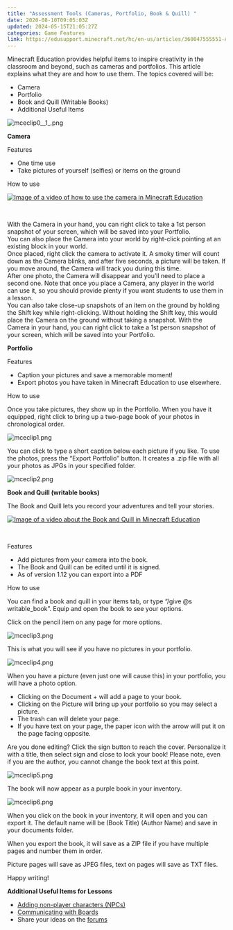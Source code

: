 ```yaml
---
title: "Assessment Tools (Cameras, Portfolio, Book & Quill) "
date: 2020-08-10T09:05:03Z
updated: 2024-05-15T21:05:27Z
categories: Game Features
link: https://edusupport.minecraft.net/hc/en-us/articles/360047555551-Assessment-Tools-Cameras-Portfolio-Book-Quill
---
```


Minecraft Education provides helpful items to inspire creativity in the classroom and beyond, such as cameras and portfolios. This article explains what they are and how to use them. The topics covered will be:

- Camera
- Portfolio
- Book and Quill (Writable Books)
- Additional Useful Items

![mceclip0\_\_1\_.png](https://edusupport.minecraft.net/hc/article_attachments/4402652940948)

**Camera**

Features

- One time use
- Take pictures of yourself (selfies) or items on the ground

How to use

[![Image of a video of how to use the camera in Minecraft Education](https://edusupport.minecraft.net/hc/article_attachments/20761925976084)](https://youtu.be/1XLRGFibFNQ)

 

With the Camera in your hand, you can right click to take a 1st person snapshot of your screen, which will be saved into your Portfolio.  
You can also place the Camera into your world by right-click pointing at an existing block in your world.  
Once placed, right click the camera to activate it. A smoky timer will count down as the Camera blinks, and after five seconds, a picture will be taken. If you move around, the Camera will track you during this time.  
After one photo, the Camera will disappear and you’ll need to place a second one. Note that once you place a Camera, any player in the world can use it, so you should provide plenty if you want students to use them in a lesson.  
You can also take close-up snapshots of an item on the ground by holding the Shift key while right-clicking. Without holding the Shift key, this would place the Camera on the ground without taking a snapshot. With the Camera in your hand, you can right click to take a 1st person snapshot of your screen, which will be saved into your Portfolio.

**Portfolio**

Features

- Caption your pictures and save a memorable moment!
- Export photos you have taken in Minecraft Education to use elsewhere.

How to use

Once you take pictures, they show up in the Portfolio. When you have it equipped, right click to bring up a two-page book of your photos in chronological order.

![mceclip1.png](https://edusupport.minecraft.net/hc/article_attachments/4402652942356)

You can click to type a short caption below each picture if you like. To use the photos, press the “Export Portfolio” button. It creates a .zip file with all your photos as JPGs in your specified folder.

![mceclip2.png](https://edusupport.minecraft.net/hc/article_attachments/4402652943892)

**Book and Quill (writable books)**

The Book and Quill lets you record your adventures and tell your stories.

[![Image of a video about the Book and Quill in Minecraft Education](https://edusupport.minecraft.net/hc/article_attachments/20761925991316)](https://youtu.be/8Q7ZNwLVmpw)

 

Features

- Add pictures from your camera into the book.
- The Book and Quill can be edited until it is signed.
- As of version 1.12 you can export into a PDF

How to use

You can find a book and quill in your items tab, or type “/give @s writable_book”. Equip and open the book to see your options.

Click on the pencil item on any page for more options.

![mceclip3.png](https://edusupport.minecraft.net/hc/article_attachments/4402652945940)

This is what you will see if you have no pictures in your portfolio.

![mceclip4.png](https://edusupport.minecraft.net/hc/article_attachments/4402660936340)

When you have a picture (even just one will cause this) in your portfolio, you will have a photo option.

- Clicking on the Document + will add a page to your book.
- Clicking on the Picture will bring up your portfolio so you may select a picture.
- The trash can will delete your page.
- If you have text on your page, the paper icon with the arrow will put it on the page facing opposite.

Are you done editing? Click the sign button to reach the cover. Personalize it with a title, then select sign and close to lock your book! Please note, even if you are the author, you cannot change the book text at this point.

![mceclip5.png](https://edusupport.minecraft.net/hc/article_attachments/4402652947348)

The book will now appear as a purple book in your inventory.

![mceclip6.png](https://edusupport.minecraft.net/hc/article_attachments/4402652947988)

When you click on the book in your inventory, it will open and you can export it. The default name will be (Book Title) (Author Name) and save in your documents folder.

When you export the book, it will save as a ZIP file if you have multiple pages and number them in order.

Picture pages will save as JPEG files, text on pages will save as TXT files.

Happy writing!

**Additional Useful Items for Lessons**

- [Adding non-player characters (NPCs)](https://educommunity.minecraft.net/hc/en-us/articles/360047555651-Adding-Non-Player-Characters-NPCs-)
- [Communicating with Boards](https://educommunity.minecraft.net/hc/en-us/articles/360047117272-Communicating-With-Boards-)
- Share your ideas on the [forums](https://edusupport.minecraft.net/hc/en-us/community/topics)
